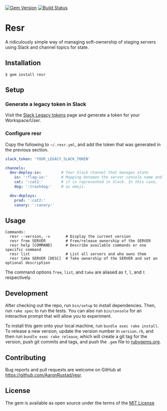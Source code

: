 [![Gem Version](https://badge.fury.io/rb/resr.svg)](https://badge.fury.io/rb/resr)
[![Build Status](https://travis-ci.org/AaronRustad/resr.svg?branch=master)](https://travis-ci.org/AaronRustad/resr)

# Resr

A ridiculously simple way of managing soft-ownership of staging servers using Slack and channel topics for state.

## Installation

    $ gem install resr

## Setup

### Generate a legacy token in Slack

Visit the [Slack Legacy tokens](https://api.slack.com/custom-integrations/legacy-tokens) page and generate a token for your Workspace/User.

### Configure resr

Copy the following to `~/.resr.yml`, and add the token that was generated in the previous section.

```yml
slack_token: 'YOUR_LEGACY_SLACK_TOKEN'

channels:
  dev-deploy-io:         # Your Slack channel that manages state
    io: ':flag-io:'      # Mapping between the server console name and how
    cat: ':cat2:'        # it is represented in Slack. In this case,
    dog: ':trashdog:'    # as emoji.

  dev-deploys:
    prod: ':cat2:'
    canary: ':canary:'
```

## Usage

    Commands:
      resr --version, -v       # Display the current version
      resr free SERVER         # Free/release ownership of the SERVER
      resr help [COMMAND]      # Describe available commands or one specific command
      resr list                # List all servers and who owns them
      resr take SERVER [DESC]  # Take ownership of the SERVER and set an optional description

The command options `free`, `list`, and `take` are aliased as `f`, `l`, and `t` respectively.

## Development

After checking out the repo, run `bin/setup` to install dependencies. Then, run `rake spec` to run the tests. You can also run `bin/console` for an interactive prompt that will allow you to experiment.

To install this gem onto your local machine, run `bundle exec rake install`. To release a new version, update the version number in `version.rb`, and then run `bundle exec rake release`, which will create a git tag for the version, push git commits and tags, and push the `.gem` file to [rubygems.org](https://rubygems.org).

## Contributing

Bug reports and pull requests are welcome on GitHub at https://github.com/AaronRustad/resr.

## License

The gem is available as open source under the terms of the [MIT License](http://opensource.org/licenses/MIT)
